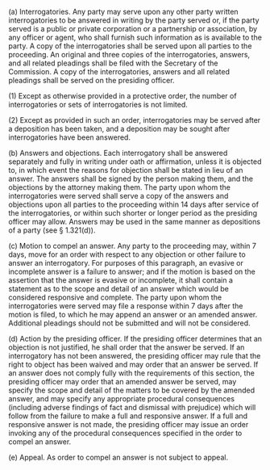 (a) Interrogatories. Any party may serve upon any other party written interrogatories to be answered in writing by the party served or, if the party served is a public or private corporation or a partnership or association, by any officer or agent, who shall furnish such information as is available to the party. A copy of the interrogatories shall be served upon all parties to the proceeding. An original and three copies of the interrogatories, answers, and all related pleadings shall be filed with the Secretary of the Commission. A copy of the interrogatories, answers and all related pleadings shall be served on the presiding officer.

(1) Except as otherwise provided in a protective order, the number of interrogatories or sets of interrogatories is not limited.
                                    

(2) Except as provided in such an order, interrogatories may be served after a deposition has been taken, and a deposition may be sought after interrogatories have been answered.

(b) Answers and objections. Each interrogatory shall be answered separately and fully in writing under oath or affirmation, unless it is objected to, in which event the reasons for objection shall be stated in lieu of an answer. The answers shall be signed by the person making them, and the objections by the attorney making them. The party upon whom the interrogatories were served shall serve a copy of the answers and objections upon all parties to the proceeding within 14 days after service of the interrogatories, or within such shorter or longer period as the presiding officer may allow. Answers may be used in the same manner as depositions of a party (see § 1.321(d)).

(c) Motion to compel an answer. Any party to the proceeding may, within 7 days, move for an order with respect to any objection or other failure to answer an interrogatory. For purposes of this paragraph, an evasive or incomplete answer is a failure to answer; and if the motion is based on the assertion that the answer is evasive or incomplete, it shall contain a statement as to the scope and detail of an answer which would be considered responsive and complete. The party upon whom the interrogatories were served may file a response within 7 days after the motion is filed, to which he may append an answer or an amended answer. Additional pleadings should not be submitted and will not be considered.

(d) Action by the presiding officer. If the presiding officer determines that an objection is not justified, he shall order that the answer be served. If an interrogatory has not been answered, the presiding officer may rule that the right to object has been waived and may order that an answer be served. If an answer does not comply fully with the requirements of this section, the presiding officer may order that an amended answer be served, may specify the scope and detail of the matters to be covered by the amended answer, and may specify any appropriate procedural consequences (including adverse findings of fact and dismissal with prejudice) which will follow from the failure to make a full and responsive answer. If a full and responsive answer is not made, the presiding officer may issue an order invoking any of the procedural consequences specified in the order to compel an answer.

(e) Appeal. As order to compel an answer is not subject to appeal.

